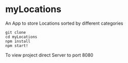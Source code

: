# myLocations
An App to store Locations sorted by different categories

	git clone 
	cd myLocations
	npm install
	npm start!

To view project direct Server to port 8080
